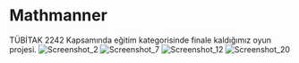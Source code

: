 # Mathmanner
 TÜBİTAK 2242 Kapsamında eğitim kategorisinde finale kaldığımız oyun projesi.
![Screenshot_2](https://user-images.githubusercontent.com/85408428/190603664-37704ec5-1166-4d10-9e2c-41f092b8d732.png)
![Screenshot_7](https://user-images.githubusercontent.com/85408428/190603719-de3551c1-0908-431b-bace-4c0734a38152.png)
![Screenshot_12](https://user-images.githubusercontent.com/85408428/190603743-69e89177-d626-4c3d-8aad-1d4457d6117f.png)
![Screenshot_20](https://user-images.githubusercontent.com/85408428/190603756-c2deb9bf-9674-4800-8eae-62a5ea2535c5.png)
